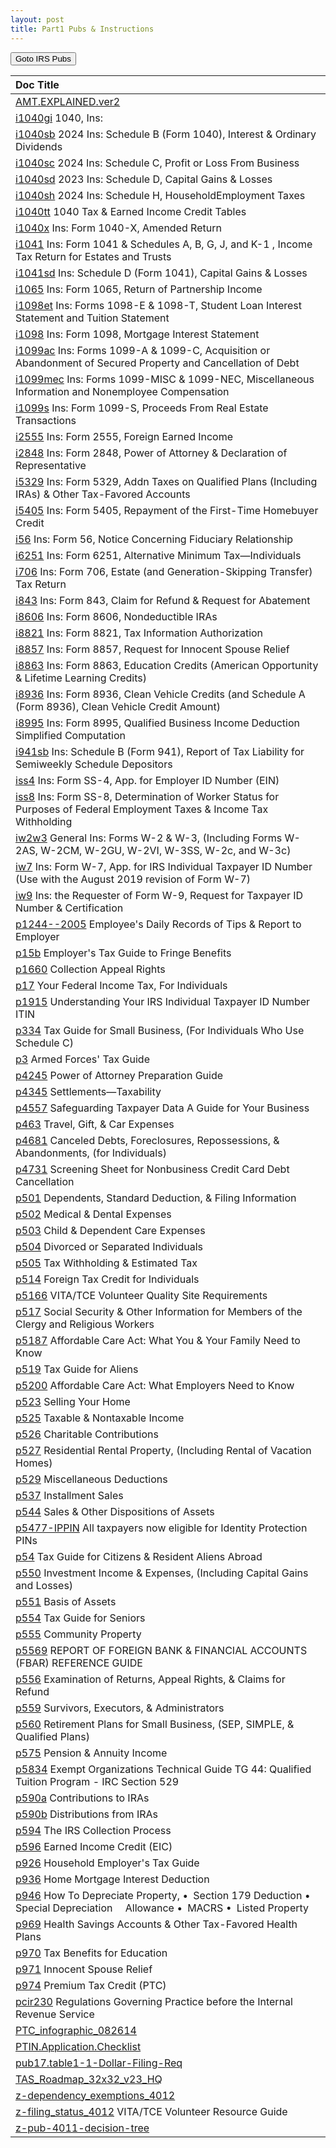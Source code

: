 ```yaml
---
layout: post
title: Part1 Pubs & Instructions
---
```


<script> function button1() { window.open(https://www.irs.gov/forms-pubs); } </script>
<button onclick="button1()">Goto IRS Pubs</button>

| Doc Title |
|:--|
| [AMT.EXPLAINED.ver2](/ea/pmd/view.AMT.EXPLAINED.ver2)  |
| [i1040gi](/ea/pmd/view.i1040gi) 1040, Ins: |
| [i1040sb](/ea/pmd/view.i1040sb) 2024 Ins: Schedule B (Form 1040), Interest & Ordinary Dividends |
| [i1040sc](/ea/pmd/view.i1040sc) 2024 Ins: Schedule C, Profit or Loss From Business |
| [i1040sd](/ea/pmd/view.i1040sd) 2023 Ins: Schedule D, Capital Gains & Losses |
| [i1040sh](/ea/pmd/view.i1040sh) 2024 Ins: Schedule H, HouseholdEmployment Taxes |
| [i1040tt](/ea/pmd/view.i1040tt) 1040 Tax & Earned Income Credit Tables  |
| [i1040x](/ea/pmd/view.i1040x) Ins: Form 1040-X, Amended Return |
| [i1041](/ea/pmd/view.i1041) Ins: Form 1041 & Schedules A, B, G, J, and K-1 ,  Income Tax Return for Estates and Trusts |
| [i1041sd](/ea/pmd/view.i1041sd) Ins: Schedule D (Form 1041), Capital Gains & Losses |
| [i1065](/ea/pmd/view.i1065) Ins: Form 1065, Return of Partnership Income  |
| [i1098et](/ea/pmd/view.i1098et) Ins: Forms 1098-E & 1098-T, Student Loan Interest Statement and Tuition Statement |
| [i1098](/ea/pmd/view.i1098) Ins: Form 1098, Mortgage Interest Statement |
| [i1099ac](/ea/pmd/view.i1099ac) Ins: Forms 1099-A & 1099-C, Acquisition or Abandonment of Secured Property and Cancellation of Debt |
| [i1099mec](/ea/pmd/view.i1099mec) Ins: Forms 1099-MISC & 1099-NEC, Miscellaneous Information and Nonemployee Compensation |
| [i1099s](/ea/pmd/view.i1099s) Ins: Form 1099-S, Proceeds From Real Estate Transactions |
| [i2555](/ea/pmd/view.i2555) Ins: Form 2555, Foreign Earned Income |
| [i2848](/ea/pmd/view.i2848) Ins: Form 2848, Power of Attorney & Declaration of Representative |
| [i5329](/ea/pmd/view.i5329) Ins: Form 5329, Addn Taxes on Qualified Plans (Including IRAs) & Other Tax-Favored Accounts |
| [i5405](/ea/pmd/view.i5405) Ins: Form 5405, Repayment of the First-Time Homebuyer Credit |
| [i56](/ea/pmd/view.i56) Ins: Form 56, Notice Concerning Fiduciary Relationship |
| [i6251](/ea/pmd/view.i6251) Ins: Form 6251, Alternative Minimum Tax—Individuals |
| [i706](/ea/pmd/view.i706) Ins: Form 706,  Estate (and Generation-Skipping Transfer) Tax Return |
| [i843](/ea/pmd/view.i843) Ins: Form 843, Claim for Refund & Request for Abatement |
| [i8606](/ea/pmd/view.i8606) Ins: Form 8606, Nondeductible IRAs  |
| [i8821](/ea/pmd/view.i8821) Ins: Form 8821,  Tax Information Authorization |
| [i8857](/ea/pmd/view.i8857) Ins: Form 8857,  Request for Innocent Spouse Relief |
| [i8863](/ea/pmd/view.i8863) Ins: Form 8863, Education Credits (American Opportunity & Lifetime Learning Credits) |
| [i8936](/ea/pmd/view.i8936) Ins: Form 8936, Clean Vehicle Credits (and Schedule A (Form 8936), Clean Vehicle Credit Amount)  |
| [i8995](/ea/pmd/view.i8995) Ins: Form 8995, Qualified Business Income Deduction Simplified Computation |
| [i941sb](/ea/pmd/view.i941sb) Ins: Schedule B (Form 941), Report of Tax Liability for Semiweekly Schedule Depositors |
| [iss4](/ea/pmd/view.iss4) Ins: Form SS-4, App. for Employer ID Number (EIN) |
| [iss8](/ea/pmd/view.iss8) Ins: Form SS-8, Determination of Worker Status for Purposes of Federal Employment Taxes & Income Tax Withholding |
| [iw2w3](/ea/pmd/view.iw2w3) General Ins: Forms W-2 & W-3, (Including Forms W-2AS, W-2CM, W-2GU, W-2VI, W-3SS, W-2c, and W-3c) |
| [iw7](/ea/pmd/view.iw7) Ins: Form W-7, App. for IRS Individual Taxpayer ID Number (Use with the August 2019 revision of Form W-7) |
| [iw9](/ea/pmd/view.iw9) Ins: the  Requester of Form W-9, Request for Taxpayer ID Number & Certification |
| [p1244--2005](/ea/pmd/view.p1244--2005) Employee's Daily Records of Tips & Report to Employer |
| [p15b](/ea/pmd/view.p15b) Employer's Tax Guide to Fringe Benefits |
| [p1660](/ea/pmd/view.p1660) Collection Appeal Rights |
| [p17](/ea/pmd/view.p17) Your Federal Income Tax, For Individuals |
| [p1915](/ea/pmd/view.p1915) Understanding Your IRS Individual Taxpayer ID Number ITIN |
| [p334](/ea/pmd/view.p334) Tax Guide for Small Business, (For Individuals Who Use Schedule C) |
| [p3](/ea/pmd/view.p3) Armed Forces' Tax Guide |
| [p4245](/ea/pmd/view.p4245) Power of Attorney Preparation Guide |
| [p4345](/ea/pmd/view.p4345) Settlements—Taxability |
| [p4557](/ea/pmd/view.p4557) Safeguarding Taxpayer Data A Guide for Your Business |
| [p463](/ea/pmd/view.p463)  Travel, Gift, & Car Expenses |
| [p4681](/ea/pmd/view.p4681) Canceled Debts, Foreclosures, Repossessions, & Abandonments, (for Individuals) |
| [p4731](/ea/pmd/view.p4731) Screening Sheet for Nonbusiness Credit Card Debt Cancellation |
| [p501](/ea/pmd/view.p501) Dependents, Standard Deduction, & Filing Information |
| [p502](/ea/pmd/view.p502) Medical & Dental Expenses |
| [p503](/ea/pmd/view.p503) Child & Dependent Care Expenses |
| [p504](/ea/pmd/view.p504) Divorced or Separated Individuals |
| [p505](/ea/pmd/view.p505) Tax  Withholding  & Estimated  Tax |
| [p514](/ea/pmd/view.p514) Foreign Tax Credit for Individuals |
| [p5166](/ea/pmd/view.p5166) VITA/TCE Volunteer Quality Site Requirements |
| [p517](/ea/pmd/view.p517) Social Security & Other Information for Members of the Clergy and Religious Workers |
| [p5187](/ea/pmd/view.p5187) Affordable Care Act: What You & Your Family Need to Know |
| [p519](/ea/pmd/view.p519)  Tax Guide for Aliens |
| [p5200](/ea/pmd/view.p5200) Affordable Care Act: What Employers Need to Know  |
| [p523](/ea/pmd/view.p523)  Selling Your Home |
| [p525](/ea/pmd/view.p525) Taxable & Nontaxable  Income |
| [p526](/ea/pmd/view.p526) Charitable Contributions |
| [p527](/ea/pmd/view.p527) Residential Rental Property,  (Including Rental of Vacation Homes) |
| [p529](/ea/pmd/view.p529) Miscellaneous Deductions |
| [p537](/ea/pmd/view.p537) Installment Sales |
| [p544](/ea/pmd/view.p544) Sales & Other  Dispositions of  Assets |
| [p5477-IPPIN](/ea/pmd/view.p5477-IPPIN) All taxpayers now eligible for Identity Protection PINs  |
| [p54](/ea/pmd/view.p54) Tax Guide for  Citizens & Resident Aliens Abroad |
| [p550](/ea/pmd/view.p550)  Investment Income & Expenses, (Including Capital Gains and Losses)  |
| [p551](/ea/pmd/view.p551) Basis of Assets |
| [p554](/ea/pmd/view.p554)  Tax Guide for Seniors |
| [p555](/ea/pmd/view.p555) Community Property |
| [p5569](/ea/pmd/view.p5569) REPORT OF FOREIGN BANK & FINANCIAL ACCOUNTS (FBAR) REFERENCE GUIDE |
| [p556](/ea/pmd/view.p556) Examination  of Returns, Appeal Rights, & Claims for Refund |
| [p559](/ea/pmd/view.p559) Survivors, Executors, & Administrators |
| [p560](/ea/pmd/view.p560) Retirement Plans for Small Business, (SEP, SIMPLE, & Qualified Plans) |
| [p575](/ea/pmd/view.p575) Pension & Annuity Income |
| [p5834](/ea/pmd/view.p5834) Exempt Organizations Technical Guide TG 44: Qualified Tuition Program - IRC Section 529 |
| [p590a](/ea/pmd/view.p590a) Contributions to IRAs |
| [p590b](/ea/pmd/view.p590b) Distributions from IRAs |
| [p594](/ea/pmd/view.p594) The IRS Collection Process |
| [p596](/ea/pmd/view.p596) Earned Income Credit (EIC) |
| [p926](/ea/pmd/view.p926) Household Employer's Tax Guide |
| [p936](/ea/pmd/view.p936) Home Mortgage Interest Deduction |
| [p946](/ea/pmd/view.p946) How To  Depreciate  Property, • Section 179 Deduction • Special Depreciation   Allowance • MACRS • Listed Property |
| [p969](/ea/pmd/view.p969) Health Savings Accounts & Other Tax-Favored Health Plans |
| [p970](/ea/pmd/view.p970) Tax Benefits for Education |
| [p971](/ea/pmd/view.p971) Innocent Spouse Relief |
| [p974](/ea/pmd/view.p974) Premium Tax Credit (PTC) |
| [pcir230](/ea/pmd/view.pcir230) Regulations Governing Practice before the Internal Revenue Service |
| [PTC_infographic_082614](/ea/pmd/view.PTC_infographic_082614)  |
| [PTIN.Application.Checklist](/ea/pmd/view.PTIN.Application.Checklist)  |
| [pub17.table1-1-Dollar-Filing-Req](/ea/pmd/view.pub17.table1-1-Dollar-Filing-Req)  |
| [TAS_Roadmap_32x32_v23_HQ](/ea/pmd/view.TAS_Roadmap_32x32_v23_HQ)  |
| [z-dependency_exemptions_4012](/ea/pmd/view.z-dependency_exemptions_4012)  |
| [z-filing_status_4012](/ea/pmd/view.z-filing_status_4012) VITA/TCE Volunteer Resource Guide |
| [z-pub-4011-decision-tree](/ea/pmd/view.z-pub-4011-decision-tree)  |

